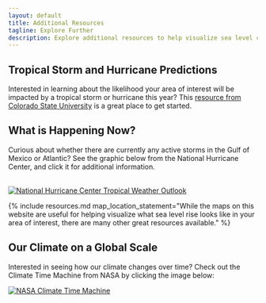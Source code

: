 ```yaml
---
layout: default
title: Additional Resources
tagline: Explore Further
description: Explore additional resources to help visualize sea level changes and impacts to areas you care about.
---
```


## Tropical Storm and Hurricane Predictions

Interested in learning about the likelihood your area of interest will be impacted by a tropical storm or hurricane this year? This [resource from Colorado State University](https://tropical.colostate.edu/resources.html) is a great place to get started.

## What is Happening Now?

Curious about whether there are currently any active storms in the Gulf of Mexico or Atlantic? See the graphic below from the National Hurricane Center, and click it for additional information.

<br>
<a href="https://www.nhc.noaa.gov/text/MIATWDAT.shtml"> <img src="https://www.nhc.noaa.gov/xgtwo/two_atl_5d0.png" alt="National Hurricane Center Tropical Weather Outlook" class="preview-image"/></a>

{% include resources.md map_location_statement="While the maps on this website are useful for helping visualize what sea level rise looks like in your area of interest, there are many other great resources available." %}

## Our Climate on a Global Scale

Interested in seeing how our climate changes over time? Check out the Climate Time Machine from NASA by clicking the image below:

<a href="https://climate.nasa.gov/interactives/climate-time-machine"> <img src="https://climate.nasa.gov/system/resources/detail_files/25_ctm-768-549.jpg" alt="NASA Climate Time Machine" class="preview-image"/></a>
